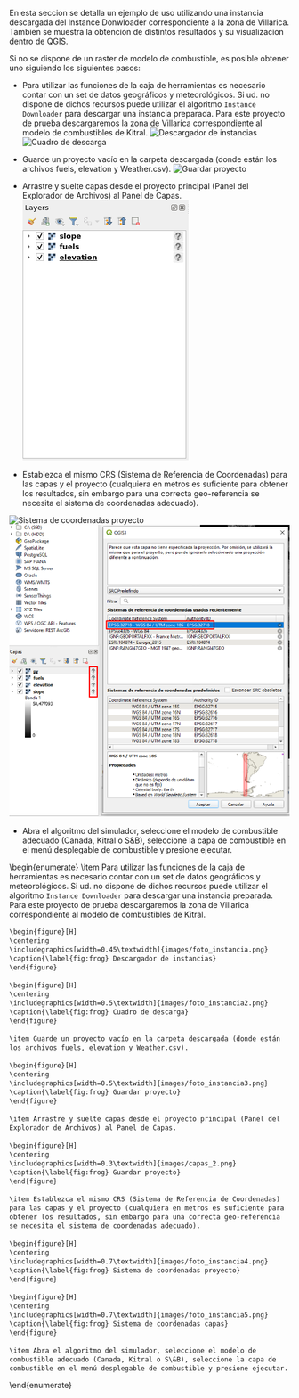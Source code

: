 En esta seccion se detalla un ejemplo de uso utilizando una instancia descargada del Instance Donwloader correspondiente a la zona de Villarica. Tambien se muestra la obtencion de distintos resultados y su visualizacion dentro de QGIS.

Si no se dispone de un raster de modelo de combustible, es posible obtener uno siguiendo los siguientes pasos:

* Para utilizar las funciones de la caja de herramientas es necesario contar con un set de datos geográficos y meteorológicos. Si ud. no dispone de dichos recursos puede utilizar el algoritmo ``Instance Downloader`` para descargar una instancia preparada. Para este proyecto de prueba descargaremos la zona de Villarica correspondiente al modelo de combustibles de Kitral.
![Descargador de instancias](images/foto_instancia.png)
![Cuadro de descarga](images/foto_instancia2.png)

* Guarde un proyecto vacío en la carpeta descargada (donde están los archivos fuels, elevation y Weather.csv).
![Guardar proyecto](images/foto_instancia3.png)

* Arrastre y suelte capas desde el proyecto principal (Panel del Explorador de Archivos) al Panel de Capas.
![Guardar proyecto](images/capas_2.png)

* Establezca el mismo CRS (Sistema de Referencia de Coordenadas) para las capas y el proyecto (cualquiera en metros es suficiente para obtener los resultados, sin embargo para una correcta geo-referencia se necesita el sistema de coordenadas adecuado).

![Sistema de coordenadas proyecto](images/foto_instancia4.png)
![Sistema de coordenadas capas](images/foto_instancia5.png)

* Abra el algoritmo del simulador, seleccione el modelo de combustible adecuado (Canada, Kitral o S&B), seleccione la capa de combustible en el menú desplegable de combustible y presione ejecutar.



\begin{enumerate}
    \item Para utilizar las funciones de la caja de herramientas es necesario contar con un set de datos geográficos y meteorológicos. Si ud. no dispone de dichos recursos puede utilizar el algoritmo ``Instance Downloader`` para descargar una instancia preparada. Para este proyecto de prueba descargaremos la zona de Villarica correspondiente al modelo de combustibles de Kitral.
    
    \begin{figure}[H]
    \centering
    \includegraphics[width=0.45\textwidth]{images/foto_instancia.png}
    \caption{\label{fig:frog} Descargador de instancias}
    \end{figure}

    \begin{figure}[H]
    \centering
    \includegraphics[width=0.5\textwidth]{images/foto_instancia2.png}
    \caption{\label{fig:frog} Cuadro de descarga}
    \end{figure}
    
    \item Guarde un proyecto vacío en la carpeta descargada (donde están los archivos fuels, elevation y Weather.csv).

    \begin{figure}[H]
    \centering
    \includegraphics[width=0.5\textwidth]{images/foto_instancia3.png}
    \caption{\label{fig:frog} Guardar proyecto}
    \end{figure}
    
    \item Arrastre y suelte capas desde el proyecto principal (Panel del Explorador de Archivos) al Panel de Capas.

    \begin{figure}[H]
    \centering
    \includegraphics[width=0.3\textwidth]{images/capas_2.png}
    \caption{\label{fig:frog} Guardar proyecto}
    \end{figure}
    
    \item Establezca el mismo CRS (Sistema de Referencia de Coordenadas) para las capas y el proyecto (cualquiera en metros es suficiente para obtener los resultados, sin embargo para una correcta geo-referencia se necesita el sistema de coordenadas adecuado).

    \begin{figure}[H]
    \centering
    \includegraphics[width=0.7\textwidth]{images/foto_instancia4.png}
    \caption{\label{fig:frog} Sistema de coordenadas proyecto}
    \end{figure}

    \begin{figure}[H]
    \centering
    \includegraphics[width=0.7\textwidth]{images/foto_instancia5.png}
    \caption{\label{fig:frog} Sistema de coordenadas capas}
    \end{figure}
    
    \item Abra el algoritmo del simulador, seleccione el modelo de combustible adecuado (Canada, Kitral o S\&B), seleccione la capa de combustible en el menú desplegable de combustible y presione ejecutar.
\end{enumerate}
